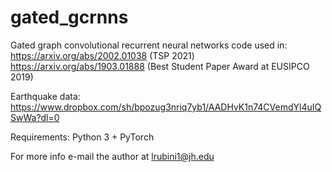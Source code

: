# gated_gcrnns

Gated graph convolutional recurrent neural networks code used in:
https://arxiv.org/abs/2002.01038 (TSP 2021)
https://arxiv.org/abs/1903.01888 (Best Student Paper Award at EUSIPCO 2019)

Earthquake data: https://www.dropbox.com/sh/bpozug3nriq7yb1/AADHvK1n74CVemdYl4uIQSwWa?dl=0

Requirements: Python 3 + PyTorch

For more info e-mail the author at lrubini1@jh.edu
